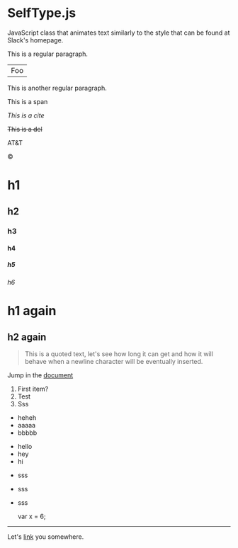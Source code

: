# SelfType.js
JavaScript class that animates text similarly to the style that can be found at Slack's homepage.

This is a regular paragraph.

<table>
	<tr>
		<td>Foo</td>
	</tr>
</table>

This is another regular paragraph.

<span>This is a span</span>

<cite>This is a cite</cite>

<del>This is a del</del>

AT&T

&copy;

# h1

## h2

### h3

#### h4

##### h5

###### h6

h1 again
===

h2 again
---

> This is a quoted text, let's see how long it can get and how it will behave when a newline character will be eventually inserted.

Jump in the [document][id]

1. First item?
2. Test
3. Sss

* heheh
* aaaaa
* bbbbb

+ hello
+ hey
+ hi

- sss
- sss
- sss

	var x = 6;

---

Let's [link](http://www.google.com 'Test') you somewhere.

[id]: http://example.com "Optional Title Here"